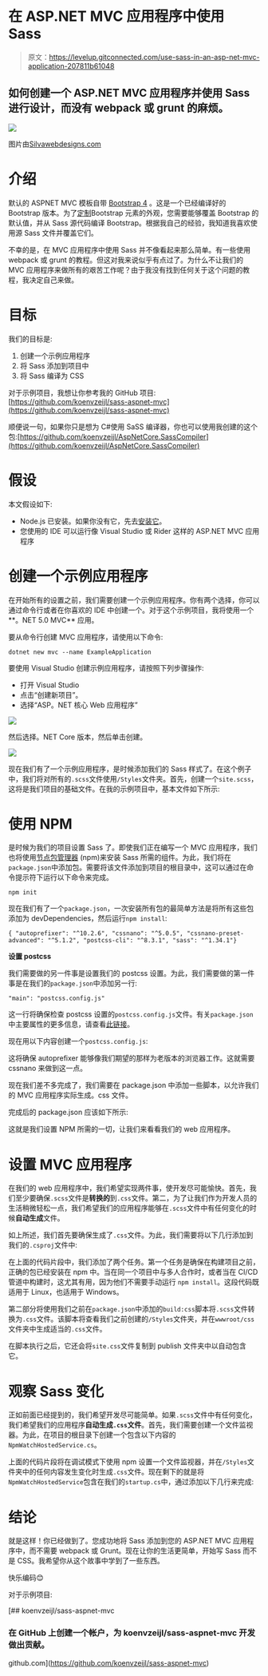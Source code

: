 # 在 ASP.NET MVC 应用程序中使用 Sass

> 原文：<https://levelup.gitconnected.com/use-sass-in-an-asp-net-mvc-application-207811b61048>

## 如何创建一个 ASP.NET MVC 应用程序并使用 Sass 进行设计，而没有 webpack 或 grunt 的麻烦。

![](img/fed675e7c07146c5c3b2a19522aca9d9.png)

图片由[Silvawebdesigns.com](https://silvawebdesigns.com/wp-content/uploads/2020/10/useful-sass-scss-mixins-for-every-website.jpg)

# 介绍

默认的 ASPNET MVC 模板自带 [Bootstrap 4](https://getbootstrap.com/) 。这是一个已经编译好的 Bootstrap 版本。为了[定制](https://getbootstrap.com/docs/4.5/getting-started/theming/)Bootstrap 元素的外观，您需要能够覆盖 Bootstrap 的默认值，并从 Sass 源代码编译 Bootstrap。根据我自己的经验，我知道我喜欢使用源 Sass 文件并覆盖它们。

不幸的是，在 MVC 应用程序中使用 Sass 并不像看起来那么简单。有一些使用 webpack 或 grunt 的教程。但这对我来说似乎有点过了。为什么不让我们的 MVC 应用程序来做所有的艰苦工作呢？由于我没有找到任何关于这个问题的教程，我决定自己来做。

# 目标

我们的目标是:

1.  创建一个示例应用程序
2.  将 Sass 添加到项目中
3.  将 Sass 编译为 CSS

对于示例项目，我想让你参考我的 GitHub 项目:[https://github.com/koenvzeijl/sass-aspnet-mvc](https://github.com/koenvzeijl/sass-aspnet-mvc)

顺便说一句，如果你只是想为 C#使用 SaSS 编译器，你也可以使用我创建的这个包:[https://github.com/koenvzeijl/AspNetCore.SassCompiler](https://github.com/koenvzeijl/AspNetCore.SassCompiler)

# 假设

本文假设如下:

*   Node.js 已安装。如果你没有它，先去[安装它](https://nodejs.org/)。
*   您使用的 IDE 可以运行像 Visual Studio 或 Rider 这样的 ASP.NET MVC 应用程序

# 创建一个示例应用程序

在开始所有的设置之前，我们需要创建一个示例应用程序。你有两个选择，你可以通过命令行或者在你喜欢的 IDE 中创建一个。对于这个示例项目，我将使用一个**。NET 5.0 MVC** 应用。

要从命令行创建 MVC 应用程序，请使用以下命令:

```
dotnet new mvc --name ExampleApplication
```

要使用 Visual Studio 创建示例应用程序，请按照下列步骤操作:

*   打开 Visual Studio
*   点击“创建新项目”。
*   选择“ASP。NET 核心 Web 应用程序”

![](img/62d77bab9f64d2f5a3dd8992113676fb.png)

然后选择。NET Core 版本，然后单击创建。

![](img/3ea8ce860638f8d23e9c23f99526d237.png)

现在我们有了一个示例应用程序，是时候添加我们的 Sass 样式了。在这个例子中，我们将对所有的`.scss`文件使用`/Styles`文件夹。首先，创建一个`site.scss`，这将是我们项目的基础文件。在我的示例项目中，基本文件如下所示:

# 使用 NPM

是时候为我们的项目设置 Sass 了。即使我们正在编写一个 MVC 应用程序，我们也将使用[节点包管理器](https://www.npmjs.com/) (npm)来安装 Sass 所需的组件。为此，我们将在`package.json`中添加包。需要将该文件添加到项目的根目录中，这可以通过在命令提示符下运行以下命令来完成。

```
npm init
```

现在我们有了一个`package.json`，一次安装所有包的最简单方法是将所有这些包添加为 devDependencies，然后运行`npm install`:

```
{ "autoprefixer": "^10.2.6", "cssnano": "^5.0.5", "cssnano-preset-advanced": "^5.1.2", "postcss-cli": "^8.3.1", "sass": "^1.34.1"}
```

**设置 postcss**

我们需要做的另一件事是设置我们的 postcss 设置。为此，我们需要做的第一件事是在我们的`package.json`中添加另一行:

```
"main": "postcss.config.js"
```

这一行将确保检查 postcss 设置的`postcss.config.js`文件。有关`package.json`中主要属性的更多信息，请查看[此链接](http://postcss.config.js)。

现在用以下内容创建一个`postcss.config.js`:

这将确保 autoprefixer 能够像我们期望的那样为老版本的浏览器工作。这就需要 cssnano 来做到这一点。

现在我们差不多完成了，我们需要在 package.json 中添加一些脚本，以允许我们的 MVC 应用程序实际生成。css 文件。

完成后的 package.json 应该如下所示:

这就是我们设置 NPM 所需的一切，让我们来看看我们的 web 应用程序。

# 设置 MVC 应用程序

在我们的 web 应用程序中，我们希望实现两件事，使开发尽可能愉快。首先，我们至少要确保`.scss`文件是**转换的**到`.css`文件。第二，为了让我们作为开发人员的生活稍微轻松一点，我们希望我们的应用程序能够在`.scss`文件中有任何变化的时候**自动生成**文件。

如上所述，我们首先要确保生成了`.css`文件。为此，我们需要将以下几行添加到我们的`.csproj`文件中:

在上面的代码片段中，我们添加了两个任务。第一个任务是确保在构建项目之前，正确的包已经安装在 npm 中。当在同一个项目中与多人合作时，或者当在 CI/CD 管道中构建时，这尤其有用，因为他们不需要手动运行 `npm install`。这段代码既适用于 Linux，也适用于 Windows。

第二部分将使用我们之前在`package.json`中添加的`build:css`脚本将`.scss`文件转换为`.css`文件。该脚本将查看我们之前创建的`/Styles`文件夹，并在`wwwroot/css`文件夹中生成适当的`.css`文件。

在脚本执行之后，它还会将`site.css`文件复制到 publish 文件夹中以自动包含它。

# 观察 Sass 变化

正如前面已经提到的，我们希望开发尽可能简单。如果`.scss`文件中有任何变化，我们希望我们的应用程序**自动生成`.css`文件**。首先，我们需要创建一个文件监视器。为此，在项目的根目录下创建一个包含以下内容的`NpmWatchHostedService.cs`。

上面的代码片段将在调试模式下使用 npm 设置一个文件监视器，并在`/Styles`文件夹中的任何内容发生变化时生成`.css`文件。现在剩下的就是将`NpmWatchHostedService`包含在我们的`startup.cs`中，通过添加以下几行来完成:

# 结论

就是这样！你已经做到了。您成功地将 Sass 添加到您的 ASP.NET MVC 应用程序中，而不需要 webpack 或 Grunt。现在让你的生活更简单，开始写 Sass 而不是 CSS。我希望你从这个故事中学到了一些东西。

快乐编码😊

对于示例项目:

[](https://github.com/koenvzeijl/sass-aspnet-mvc) [## koenvzeijl/sass-aspnet-mvc

### 在 GitHub 上创建一个帐户，为 koenvzeijl/sass-aspnet-mvc 开发做出贡献。

github.com](https://github.com/koenvzeijl/sass-aspnet-mvc)